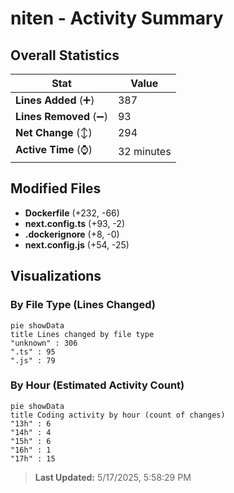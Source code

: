 # niten - Activity Summary 

## Overall Statistics

| Stat                   | Value                                                             |
| ---------------------- | ----------------------------------------------------------------- |
| **Lines Added** (➕)   | 387                                          |
| **Lines Removed** (➖) | 93                                        |
| **Net Change** (↕)    | 294                |
| **Active Time** (⌚)   | 32 minutes |


## Modified Files
- **Dockerfile** (+232, -66)
- **next.config.ts** (+93, -2)
- **.dockerignore** (+8, -0)
- **next.config.js** (+54, -25)

## Visualizations

### By File Type (Lines Changed)

```mermaid
pie showData
title Lines changed by file type
"unknown" : 306
".ts" : 95
".js" : 79
```

### By Hour (Estimated Activity Count)

```mermaid
pie showData
title Coding activity by hour (count of changes)
"13h" : 6
"14h" : 4
"15h" : 6
"16h" : 1
"17h" : 15
```


> **Last Updated:** 5/17/2025, 5:58:29 PM